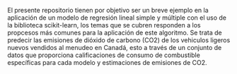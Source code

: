 El presente repositorio tienen por objetivo ser un breve ejemplo en la aplicación de un modelo de regresión lineal simple y múltiple con el uso de la biblioteca scikit-learn, los temas que se cubren responden a los propcesos más comunes para la aplicación de este algoritmo. Se trata de predecir las emisiones de dióxido de carbono (CO2) de los vehiculos ligeros nuevos vendidos al menudeo en Canadá, esto a través de un conjunto de datos que proporciona calificaciones de consumo de combustible específicas para cada modelo y estimaciones de emisiones de CO2.
